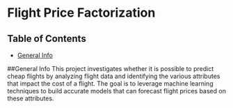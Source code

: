 # Flight Price Factorization

## Table of Contents
* [General Info](#general-info)

##General Info
This project investigates whether it is possible to predict cheap flights by analyzing flight data and identifying the various attributes that impact the cost of a flight. The goal is to leverage machine learning techniques to build accurate models that can forecast flight prices based on these attributes.
